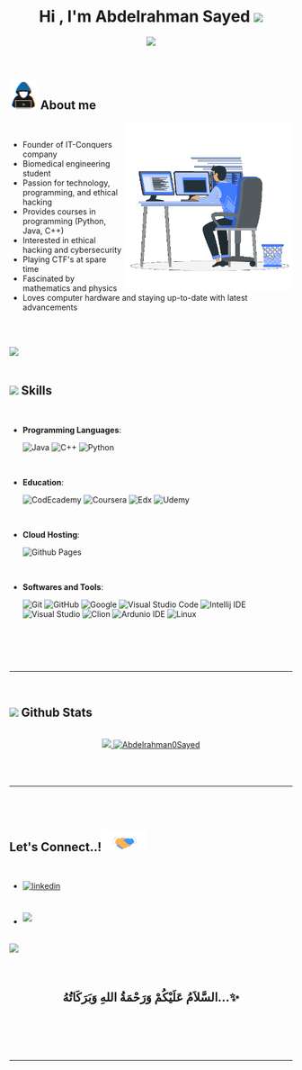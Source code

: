 
<h1 align="center"><b>Hi , I'm Abdelrahman Sayed </b><img src="https://media.giphy.com/media/hvRJCLFzcasrR4ia7z/giphy.gif" width="35"></h1>

<p align="center">
  <a href="https://github.com/DenverCoder1/readme-typing-svg"><img src="https://readme-typing-svg.herokuapp.com?font=Time+New+Roman&color=cyan&size=25&center=true&vCenter=true&width=600&height=100&lines=Welcome+to+Abdelrahman's+Github..&hearts;++;Iam+Biomedical+Engineering+Student,;CTF+Newbie,;Active+Learner/Researcher,;Love+to+learn+new+stuffs..:)"></a>
</p>


<br>



	
## <picture><img src = "https://github.com/0xAbdulKhalid/0xAbdulKhalid/raw/main/assets/mdImages/about_me.gif" width = 50px></picture> **About me**

<picture> <img align="right" src="https://github.com/0xAbdulKhalid/0xAbdulKhalid/raw/main/assets/mdImages/Right_Side.gif" width = 300px></picture>

<br>

- Founder of IT-Conquers company
- Biomedical engineering student
- Passion for technology, programming, and ethical hacking
- Provides courses in programming (Python, Java, C++)
- Interested in ethical hacking and cybersecurity
- Playing CTF's at spare time
- Fascinated by mathematics and physics
- Loves computer hardware and staying up-to-date with latest advancements


<br><br>

<img src="https://user-images.githubusercontent.com/73097560/115834477-dbab4500-a447-11eb-908a-139a6edaec5c.gif"><br><br>

## <img src="https://media2.giphy.com/media/QssGEmpkyEOhBCb7e1/giphy.gif?cid=ecf05e47a0n3gi1bfqntqmob8g9aid1oyj2wr3ds3mg700bl&rid=giphy.gif" width ="25"><b> Skills</b>
<br>

<p align="center">

- **Programming Languages**:
    
    ![Java](https://img.shields.io/badge/Java-ED8B00?style=for-the-badge&logo=openjdk&logoColor=white)
    ![C++](https://img.shields.io/badge/C++%20-%2300599C.svg?style=for-the-badge&logo=c%2B%2B&logoColor=white)
    ![Python](https://img.shields.io/badge/Python%20-%2314354C.svg?style=for-the-badge&logo=python&logoColor=white)

<br>   
    
- **Education**:

   ![CodEcademy](https://img.shields.io/badge/Codecademy-FFF0E5?style=for-the-badge&logo=codecademy&logoColor=303347)
   ![Coursera](https://img.shields.io/badge/Coursera-0056D2?style=for-the-badge&logo=Coursera&logoColor=white)
   ![Edx](https://img.shields.io/badge/Edx-193A3E?style=for-the-badge&logo=edx&logoColor=white)
   ![Udemy](https://img.shields.io/badge/Udemy-EC5252?style=for-the-badge&logo=Udemy&logoColor=white)


<br>

- **Cloud Hosting**:

    ![Github Pages](https://img.shields.io/badge/GitHub%20Pages-%23327FC7.svg?style=for-the-badge&logo=github&logoColor=white)
    
<br>

- **Softwares and Tools**:

    ![Git](https://img.shields.io/badge/git-%23F05033.svg?style=for-the-badge&logo=git&logoColor=white)
    ![GitHub](https://img.shields.io/badge/github-%23121011.svg?style=for-the-badge&logo=github&logoColor=white)
    ![Google](https://img.shields.io/badge/google-%234285F4.svg?style=for-the-badge&logo=google&logoColor=white)
    ![Visual Studio Code](https://img.shields.io/badge/Visual%20Studio%20Code-0078d7.svg?style=for-the-badge&logo=visual-studio-code&logoColor=white)
    ![Intellij IDE](https://img.shields.io/badge/IntelliJ_IDEA-000000.svg?style=for-the-badge&logo=intellij-idea&logoColor=white)
    ![Visual Studio](https://img.shields.io/badge/Visual_Studio-5C2D91?style=for-the-badge&logo=visual%20studio&logoColor=white)
    ![Clion](https://img.shields.io/badge/CLion-000000?style=for-the-badge&logo=clion&logoColor=white)
    ![Ardunio IDE](https://img.shields.io/badge/Arduino_IDE-00979D?style=for-the-badge&logo=arduino&logoColor=white)
    ![Linux](https://img.shields.io/badge/Linux-FCC624?style=for-the-badge&logo=linux&logoColor=black) 

<br>


</p>

<br>
<br>

-----

<br>


## <img src="https://media.giphy.com/media/iY8CRBdQXODJSCERIr/giphy.gif" width="35"><b> Github Stats </b>
<br>

<div align="center">

<a href="https://github.com/Abdelrahman0Sayed/">
 <img src="https://github-readme-stats.vercel.app/api?username=Abdelrahman0Sayed&include_all_commits=true&count_private=true&show_icons=true&line_height=20&title_color=7A7ADB&icon_color=2234AE&text_color=D3D3D3&bg_color=0,000000,130F40" width="450"/>
  <img src="https://github-readme-stats.vercel.app/api/top-langs?username=Abdelrahman0Sayed&show_icons=true&locale=en&layout=compact&line_height=20&title_color=7A7ADB&icon_color=2234AE&text_color=D3D3D3&bg_color=0,000000,130F40" width="375"  alt="Abdelrahman0Sayed"/>

</a>
</div>

<br>
<br>
<br>

-----

<br>
<br>

## <b> Let's Connect..!</b><img src="https://github.com/0xAbdulKhalid/0xAbdulKhalid/raw/main/assets/mdImages/handshake.gif" width ="80">
<br>
<div align='left'>

<ul>

<li>
<a href="https://www.linkedin.com/in/abdelrahman-sayed-94aa62248" target="_blank">
<img src="https://img.shields.io/badge/linkedin:  Abdelrahaman Sayed-%2300acee.svg?color=405DE6&style=for-the-badge&logo=linkedin&logoColor=white" alt=linkedin style="margin-bottom: 5px;"/>
</a>
</li>

<br>


<br>

<li>
<a href="mailto:abdelrahmansayed880@gmail.com" target="_blank">
<img src="https://img.shields.io/badge/gmail:  Abdelrahman Sayed-%23EA4335.svg?style=for-the-badge&logo=gmail&logoColor=white" t=mail style="margin-bottom: 5px;" />
</a>
</li>
	
</ul>
</div>

<br>
<img src="https://user-images.githubusercontent.com/73097560/115834477-dbab4500-a447-11eb-908a-139a6edaec5c.gif">
<br>
<br>
<br>



<div align='center'>

## <b>السَّلاَمُ عَلَيْكُمْ وَرَحْمَةُ اللهِ وَبَرَكَاتُهُ...✨</b>

</div>
<br>
<br>
<br>
<br>

---

<br>

